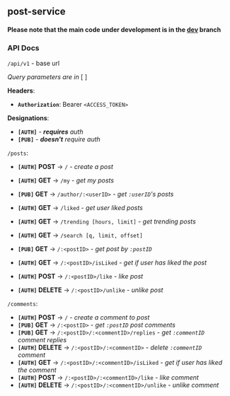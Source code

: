 ## post-service

#### Please note that the main code under development is in the [dev](https://github.com/BloggingApp/post-service/tree/dev) branch

### API Docs
`/api/v1` - base url

*Query parameters are in* [ ]

**Headers**:
- **`Authorization`**: Bearer `<ACCESS_TOKEN>`

**Designations**:
- **`[AUTH]`** - ***requires** auth*
- **`[PUB]`** - ***doesn't** require auth*

`/posts`:
- **`[AUTH]` POST** -> `/` - *create a post*
- **`[AUTH]` GET** -> `/my` - *get my posts*
- **`[PUB]` GET** -> `/author/:<userID>` - *get `:userID`'s posts*
- **`[AUTH]` GET** -> `/liked` - *get user liked posts*
- **`[AUTH]` GET** -> `/trending [hours, limit]` - *get trending posts*
- **`[AUTH]` GET** -> `/search [q, limit, offset]`

- **`[PUB]` GET** -> `/:<postID>` - *get post by `:postID`*
- **`[AUTH]` GET** -> `/:<postID>/isLiked` - *get if user has liked the post*
- **`[AUTH]` POST** -> `/:<postID>/like` - *like post*
- **`[AUTH]` DELETE** -> `/:<postID>/unlike` - *unlike post*

`/comments`:
- **`[AUTH]` POST** -> `/` - *create a comment to post*
- **`[PUB]` GET** -> `/:<postID>` - *get `:postID` post comments*
- **`[PUB]` GET** -> `/:<postID>/:<commentID>/replies` - *get `:commentID` comment replies*
- **`[AUTH]` DELETE** -> `/:<postID>/:<commentID>` - *delete `:commentID` comment*
- **`[AUTH]` GET** -> `/:<postID>/:<commentID>/isLiked` - *get if user has liked the comment*
- **`[AUTH]` POST** -> `/:<postID>/:<commentID>/like` - *like comment*
- **`[AUTH]` DELETE** -> `/:<postID>/:<commentID>/unlike` - *unlike comment*
